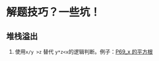 # 解题技巧？一些坑！

## 堆栈溢出

1. 使用`x/y >z` 替代 `y*z<x`的逻辑判断。例子：[P69_x 的平方根](./src/main/java/com/uyaki/leetcode/editor/cn/doc/content/P69_Sqrtx.md)

